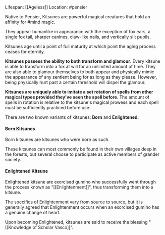 Lifespan: [[Ageless]]
Location: #pensier 

Native to Pensier, Kitsunes are powerful magical creatures that hold an affinity for #mind magic. 

They appear humanlike in appearance with the exception of fox ears, a single fox tail, sharper canines, claw-like nails, and vertically slit pupils. 

Kitsunes age until a point of full maturity at which point the aging process ceases for eternity.

**Kitsunes possess the ability to both transform and glamour**. Every kitsune is able to transform into a fox at will for an unlimited amount of time. They are also able to glamour themselves to both appear and physically mimic the appearance of any sentient being for as long as they please. However, being physically hurt past a certain threshold will dispel the glamour.

**Kitsunes are uniquely able to imitate a set rotation of spells from other magical types provided they've seen the spell before**. The amount of spells in rotation is relative to the kitsune's magical prowess and each spell must be sufficiently practiced before use.

There are two known variants of kitsunes: **Born** and **Enlightened**.

#### Born Kitsunes

Born kitsunes are kitsunes who were born as such. 

These kitsunes can most commonly be found in their own villages deep in the forests, but several choose to participate as active members of grander society.

#### Enlightened Kitsune

Enlightened kitsune are exorcised gumiho who successfully went through the process known as "[[Enlightenment]]", thus transforming them into a kitsune. 

The specifics of Enlightenment vary from source to source, but it is generally agreed that Enlightenment occurs when an exorcised gumiho has a genuine change of heart. 

Upon becoming Enlightened, kitsunes are said to receive the blessing "[[Knowledge of Scholar Vasco]]".